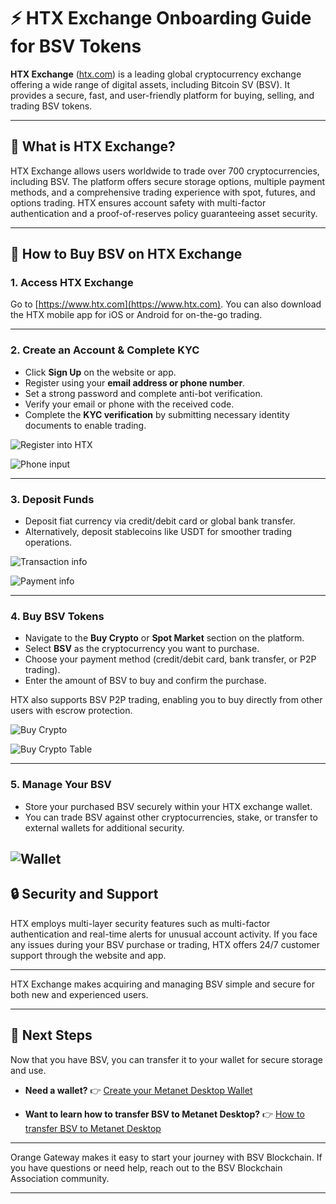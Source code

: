 # ⚡ HTX Exchange Onboarding Guide for BSV Tokens

**HTX Exchange** ([htx.com](https://www.htx.com)) is a leading global cryptocurrency exchange offering a wide range of digital assets, including Bitcoin SV (BSV). It provides a secure, fast, and user-friendly platform for buying, selling, and trading BSV tokens.

---

## 🚀 What is HTX Exchange?

HTX Exchange allows users worldwide to trade over 700 cryptocurrencies, including BSV. The platform offers secure storage options, multiple payment methods, and a comprehensive trading experience with spot, futures, and options trading. HTX ensures account safety with multi-factor authentication and a proof-of-reserves policy guaranteeing asset security.

---

## 📝 How to Buy BSV on HTX Exchange

### 1. Access HTX Exchange

Go to [https://www.htx.com](https://www.htx.com).
You can also download the HTX mobile app for iOS or Android for on-the-go trading.

---

### 2. Create an Account & Complete KYC

- Click **Sign Up** on the website or app.
- Register using your **email address or phone number**.
- Set a strong password and complete anti-bot verification.
- Verify your email or phone with the received code.
- Complete the **KYC verification** by submitting necessary identity documents to enable trading.

![Register into HTX](../../../assets/onboardings/get-bsv/htx/register-htx.png)

![Phone input](../../../assets/onboardings/get-bsv/htx/phone-htx.png)

---

### 3. Deposit Funds

- Deposit fiat currency via credit/debit card or global bank transfer.
- Alternatively, deposit stablecoins like USDT for smoother trading operations.

![Transaction info](../../../assets/onboardings/get-bsv/htx/transaction-info.png)

![Payment info](../../../assets/onboardings/get-bsv/htx/payment-info.png)

---

### 4. Buy BSV Tokens

- Navigate to the **Buy Crypto** or **Spot Market** section on the platform.
- Select **BSV** as the cryptocurrency you want to purchase.
- Choose your payment method (credit/debit card, bank transfer, or P2P trading).
- Enter the amount of BSV to buy and confirm the purchase.

HTX also supports BSV P2P trading, enabling you to buy directly from other users with escrow protection.

![Buy Crypto](../../../assets/onboardings/get-bsv/htx/buy-crypto.png)

![Buy Crypto Table](../../../assets/onboardings/get-bsv/htx/buy-crypto-table.png)

---

### 5. Manage Your BSV

- Store your purchased BSV securely within your HTX exchange wallet.
- You can trade BSV against other cryptocurrencies, stake, or transfer to external wallets for additional security.

![Wallet](../../../assets/onboardings/get-bsv/htx/wallet.png)
---

## 🔒 Security and Support

HTX employs multi-layer security features such as multi-factor authentication and real-time alerts for unusual account activity.
If you face any issues during your BSV purchase or trading, HTX offers 24/7 customer support through the website and app.

---

HTX Exchange makes acquiring and managing BSV simple and secure for both new and experienced users.

---

## 🚀 Next Steps

Now that you have BSV, you can transfer it to your wallet for secure storage and use.

- **Need a wallet?**
	👉 [Create your Metanet Desktop Wallet](../metanet-desktop-mainnet.md)

- **Want to learn how to transfer BSV to Metanet Desktop?**
	👉 [How to transfer BSV to Metanet Desktop](https://example.com) <!-- Replace with actual link later -->

---

Orange Gateway makes it easy to start your journey with BSV Blockchain.
If you have questions or need help, reach out to the BSV Blockchain Association community.

---
